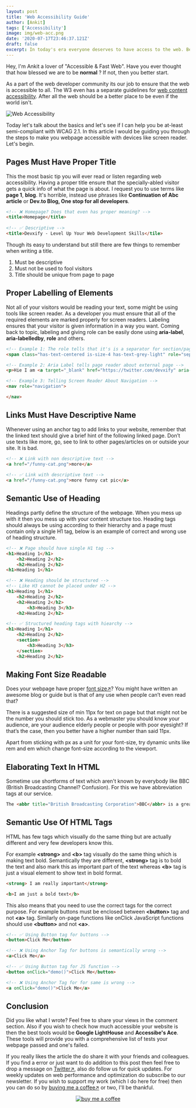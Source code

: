 ```yaml
---
layout: post
title: 'Web Accessibility Guide'
author: [Ankit]
tags: ['Accessibility']
image: img/web-acc.png
date: '2020-07-17T23:46:37.121Z'
draft: false
excerpt: In today's era everyone deserves to have access to the web. Being a developer one must know the guidelines to create easy accessible webpages.
---
```


Hey, I'm Ankit a lover of "Accessible & Fast Web". Have you ever thought that how blessed we are to be **normal** ?
If not, then you better start. 

As a part of the web developer community its our job to ensure that the web is accessible to all. The W3 even has a separate guidelines for  [web content accessibility](https://www.w3.org/WAI/standards-guidelines/wcag/#:~:text=WCAG%202.0%20and%20WCAG%202.1%20are%20stable%2C%20referenceable%20technical%20standards,A%2C%20AA%2C%20and%20AAA.). After all the web should be a better place to be even if the world isn't.

![Web Accessibility](https://dev-to-uploads.s3.amazonaws.com/i/8l5ycmba8i0kfgsf1t4w.png)

Today let's talk about the basics and let's see if I can help you be at-least semi-compliant with WCAG 2.1. In this article I would be guiding you through the steps to make you webpage accessible with devices like screen reader. Let's begin.

## **Pages Must Have Proper Title**

This the most basic tip you will ever read or listen regarding web accessibility. Having a proper title ensure that the specially-abled visitor gets a quick info of what the page is about. I request you to use terms like **page 1**, **blog**. It's horrible, instead use phrases like **Continuation of Abc article** or **Dev.to Blog, One stop for all developers**.

```html
<!-- ❌ Homepage? Does that even has proper meaning? -->
<title>Homepage</title>
               
<!-- ✅ Descriptive -->
<title>Devxify - Level Up Your Web Development Skills</tile>
``` 
Though its easy to understand but still there are few things to remember when writing a title.

1. Must be descriptive
2. Must not be used to fool visitors
3. Title should be unique from page to page

## **Proper Labelling of Elements**

Not all of your visitors would be reading your text, some might be using tools like screen reader. As a developer you must ensure that all of the required elements are marked properly for screen readers. Labeling ensures that your visitor is given information in a way you want. Coming back to topic, labeling and giving role can be easily done using **aria-label**, **aria-labelledby**, **role**  and others.

```html
<!-- Example 1: The role tells that it's is a separator for section/page -->
<span class="has-text-centered is-size-4 has-text-grey-light" role="separator">• • •</span>

<!-- Example 2: Aria Label tells page reader about external page -->
<p>Hie I am <a target="_blank" href="https://twitter.com/devxify" aria-label="Devxify Website">Devxify</a>, wbu</p>

<!-- Example 3: Telling Screen Reader About Navigation -->
<nav role="navigation">

</nav>
```

## **Links Must Have Descriptive Name**

Whenever using an anchor tag to add links to your website, remember that the linked text should give a brief hint of the following linked page. Don’t use texts like more, go, see to link to other pages/articles on or outside your site. It is bad.

```html
<!-- ❌ Link with non descriptive text -->
<a href="/funny-cat.png">more</a>
               
<!-- ✅ Link with descriptive text -->
<a href="/funny-cat.png">more funny cat pic</a>
``` 
## **Semantic Use of Heading**

Headings partly define the structure of the webpage. When you mess up with it then you mess up with your content structure too. Heading tags should always be using according to their hierarchy and a page must contain only a single H1 tag, below is an example of correct and wrong use of heading structure.

```html
<!-- ❌ Page should have single H1 tag -->
<h1>Heading 1</h1>
    <h2>Heading 2</h2>
    <h2>Heading 2</h2>
<h1>Heading 1</h1>

<!-- ❌ Heading should be structured -->
<!-- Like H3 cannot be placed under H2 -->
<h1>Heading 1</h1>
    <h2>Heading 2</h2>
    <h2>Heading 2</h2>
        <h3>Heading 3</h3>
    <h2>Heading 2</h2> 

<!-- ✅ Structured heading tags with hiearchy -->            
<h1>Heading 1</h1>
    <h2>Heading 2</h2>
    <section>
        <h3>Heading 3</h3>
    </section>
    <h2>Heading 2</h2> 
```
## **Making Font Size Readable**

Does your webpage have proper [font size↗](https://learnui.design/blog/mobile-desktop-website-font-size-guidelines.html)? You might have written an awesome blog or guide but is that of any use when people can’t even read that?

There is a suggested size of min 11px for text on page but that might not be the number you should stick too. As a webmaster you should know your audience, are your audience elderly people or people with poor eyesight? If that’s the case, then you better have a higher number than said 11px.

Apart from sticking with px as a unit for your font-size, try dynamic units like rem and em which change font-size according to the viewport.

## **Elaborating Text In HTML**

Sometime use shortforms of text which aren't known by everybody like BBC (British Broadcasting Channel? Confusion). For this we have abbreviation tags at our service.

```html
The <abbr title="British Broadcasting Corporation">BBC</abbr> is a great platform.
```
## **Semantic Use Of HTML Tags**

HTML has few tags which visually do the same thing but are actually different and very few developers know this.

For example **&lt;strong>** and **&lt;b>** tag visually do the same thing which is making text bold. Semantically they are different, **&lt;strong>** tag is to bold the text and also mark this as important part of the text whereas **&lt;b>** tag is just a visual element to show text in bold format.

```html
<strong> I am really important</strong>

<b>I am just a bold text</b>
```
This also means that you need to use the correct tags for the correct purpose. For example buttons must be enclosed between **&lt;button>** tag and not **&lt;a>** tag. Similarly on-page functions like onClick JavaScript functions should use **&lt;button>** and not **&lt;a>**.

```html
<!-- ✅ Using Button tag for buttons -->
<button>Click Me</button>

<!-- ❌ Using Anchor Tag for buttons is semantically wrong -->
<a>Click Me</a>

<!-- ✅ Using Button tag for JS function -->
<button onClick="demo()">Click Me</button>

<!-- ❌ Using Anchor Tag for for same is wrong -->
<a onClick="demo()">Click Me</a>
```

## **Conclusion**

Did you like what I wrote? Feel free to share your views in the comment section. Also if you wish to check how much accessible your website is then the best tools would be **Google LightHouse** and **Accessibe's Ace**. These tools will provide you with a comprehensive list of tests your webpage passed and one's failed.

If you really likes the article the do share it with your friends and colleagues. If you find a error or just want to do addition to this post then feel free to drop a message on [Twitter↗](https://twitter.com/devxify), also do follow us for quick updates. For weekly updates on web performance and optimization do subscribe to our newsletter. If you wish to support my work (which I do here for free) then you can do so by [buying me a coffee↗](https://www.buymeacoffee.com/Devxify) or two, I'll be thankful.

<p style="text-align:center">
<a href="https://www.buymeacoffee.com/Devxify" rel="noreferrer nofollow" target="_blank"><img alt="buy me a coffee" src="https://devstorage.b-cdn.net/bmc.svg"></a>
</p>
<!--Comments System-->
<script src="https://utteranc.es/client.js" data-repo="Devxify/devxify-comment" data-issue-term="pathname" data-theme="github-light" crossorigin="anonymous" async>
</script>
